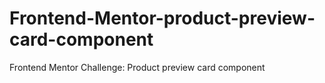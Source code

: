 # Frontend-Mentor-product-preview-card-component
Frontend Mentor Challenge:  Product preview card component
